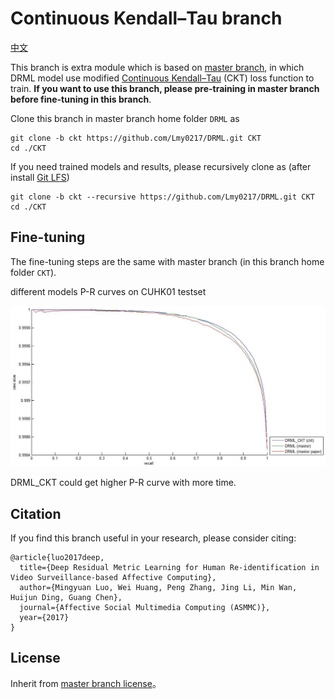 # Continuous Kendall–Tau branch

[中文](README_zh.md)

This branch is extra module which is based on [master branch](https://github.com/Lmy0217/DRML), in which DRML model use modified [Continuous Kendall–Tau](http://www.sciencedirect.com/science/article/pii/S0165168415002686) (CKT) loss function to train. **If you want to use this branch, please pre-training in master branch before fine-tuning in this branch**.

Clone this branch in master branch home folder `DRML` as

```shell
git clone -b ckt https://github.com/Lmy0217/DRML.git CKT
cd ./CKT
```
If you need trained models and results, please recursively clone as (after install [Git LFS](https://git-lfs.github.com/))

```shell
git clone -b ckt --recursive https://github.com/Lmy0217/DRML.git CKT
cd ./CKT
```

## Fine-tuning
The fine-tuning steps are the same with master branch (in this branch home folder `CKT`).

different models P-R curves on CUHK01 testset

![](./pr.jpg)

DRML_CKT could get higher P-R curve with more time.

## Citation
If you find this branch useful in your research, please consider citing:
```
@article{luo2017deep,
  title={Deep Residual Metric Learning for Human Re-identification in Video Surveillance-based Affective Computing},
  author={Mingyuan Luo, Wei Huang, Peng Zhang, Jing Li, Min Wan, Huijun Ding, Guang Chen},
  journal={Affective Social Multimedia Computing (ASMMC)},
  year={2017}
}
```

## License
Inherit from [master branch license](https://github.com/Lmy0217/DRML/blob/master/LICENSE)。
